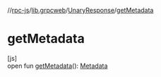 //[rpc-js](../../../index.md)/[lib.grpcweb](../index.md)/[UnaryResponse](index.md)/[getMetadata](get-metadata.md)

# getMetadata

[js]\
open fun [getMetadata](get-metadata.md)(): [Metadata](../-metadata/index.md)

